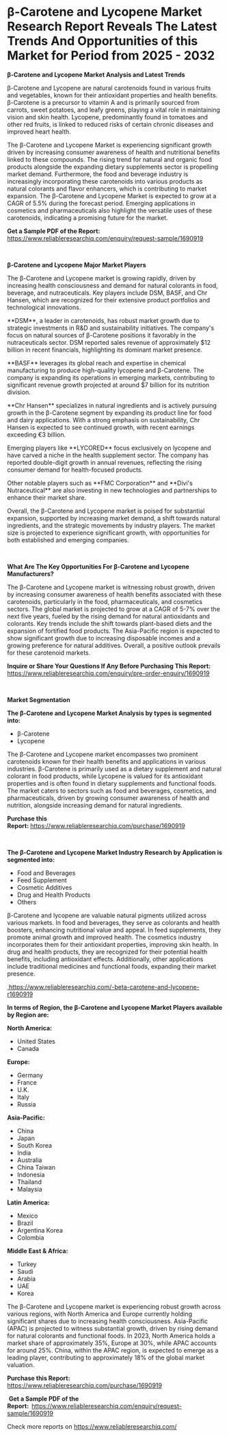 <p><h1>β-Carotene and Lycopene Market Research Report Reveals The Latest Trends And Opportunities of this Market for Period from 2025 - 2032</h1></p><p><strong>β-Carotene and Lycopene Market Analysis and Latest Trends</strong></p>
<p><p>β-Carotene and Lycopene are natural carotenoids found in various fruits and vegetables, known for their antioxidant properties and health benefits. β-Carotene is a precursor to vitamin A and is primarily sourced from carrots, sweet potatoes, and leafy greens, playing a vital role in maintaining vision and skin health. Lycopene, predominantly found in tomatoes and other red fruits, is linked to reduced risks of certain chronic diseases and improved heart health.</p><p>The β-Carotene and Lycopene Market is experiencing significant growth driven by increasing consumer awareness of health and nutritional benefits linked to these compounds. The rising trend for natural and organic food products alongside the expanding dietary supplements sector is propelling market demand. Furthermore, the food and beverage industry is increasingly incorporating these carotenoids into various products as natural colorants and flavor enhancers, which is contributing to market expansion. The β-Carotene and Lycopene Market is expected to grow at a CAGR of 5.5% during the forecast period. Emerging applications in cosmetics and pharmaceuticals also highlight the versatile uses of these carotenoids, indicating a promising future for the market.</p></p>
<p><strong>Get a Sample PDF of the Report:&nbsp;</strong> <a href="https://www.reliableresearchiq.com/enquiry/request-sample/1690919?utm_campaign=1123&utm_medium=2&utm_source=Github&utm_content=ia&utm_term=06012025&utm_id=b-carotene-and-lycopene">https://www.reliableresearchiq.com/enquiry/request-sample/1690919</a></p>
<p>&nbsp;</p>
<p><strong>β-Carotene and Lycopene Major Market Players</strong></p>
<p><p>The β-Carotene and Lycopene market is growing rapidly, driven by increasing health consciousness and demand for natural colorants in food, beverage, and nutraceuticals. Key players include DSM, BASF, and Chr Hansen, which are recognized for their extensive product portfolios and technological innovations.</p><p>**DSM**, a leader in carotenoids, has robust market growth due to strategic investments in R&D and sustainability initiatives. The company's focus on natural sources of β-Carotene positions it favorably in the nutraceuticals sector. DSM reported sales revenue of approximately $12 billion in recent financials, highlighting its dominant market presence.</p><p>**BASF** leverages its global reach and expertise in chemical manufacturing to produce high-quality lycopene and β-Carotene. The company is expanding its operations in emerging markets, contributing to significant revenue growth projected at around $7 billion for its nutrition division.</p><p>**Chr Hansen** specializes in natural ingredients and is actively pursuing growth in the β-Carotene segment by expanding its product line for food and dairy applications. With a strong emphasis on sustainability, Chr Hansen is expected to see continued growth, with recent earnings exceeding €3 billion.</p><p>Emerging players like **LYCORED** focus exclusively on lycopene and have carved a niche in the health supplement sector. The company has reported double-digit growth in annual revenues, reflecting the rising consumer demand for health-focused products.</p><p>Other notable players such as **FMC Corporation** and **Divi's Nutraceutical** are also investing in new technologies and partnerships to enhance their market share. </p><p>Overall, the β-Carotene and Lycopene market is poised for substantial expansion, supported by increasing market demand, a shift towards natural ingredients, and the strategic movements by industry players. The market size is projected to experience significant growth, with opportunities for both established and emerging companies.</p></p>
<p>&nbsp;</p>
<p><strong>What Are The Key Opportunities For β-Carotene and Lycopene Manufacturers?</strong></p>
<p><p>The β-Carotene and Lycopene market is witnessing robust growth, driven by increasing consumer awareness of health benefits associated with these carotenoids, particularly in the food, pharmaceuticals, and cosmetics sectors. The global market is projected to grow at a CAGR of 5-7% over the next five years, fueled by the rising demand for natural antioxidants and colorants. Key trends include the shift towards plant-based diets and the expansion of fortified food products. The Asia-Pacific region is expected to show significant growth due to increasing disposable incomes and a growing preference for natural additives. Overall, a positive outlook prevails for these carotenoid markets.</p></p>
<p><strong>Inquire or Share Your Questions If Any Before Purchasing This Report:</strong> <a href="https://www.reliableresearchiq.com/enquiry/pre-order-enquiry/1690919?utm_campaign=1123&utm_medium=2&utm_source=Github&utm_content=ia&utm_term=06012025&utm_id=b-carotene-and-lycopene">https://www.reliableresearchiq.com/enquiry/pre-order-enquiry/1690919</a></p>
<p>&nbsp;</p>
<p><strong>Market Segmentation</strong></p>
<p><strong>The β-Carotene and Lycopene Market Analysis by types is segmented into:</strong></p>
<p><ul><li>β-Carotene</li><li>Lycopene</li></ul></p>
<p><p>The β-Carotene and Lycopene market encompasses two prominent carotenoids known for their health benefits and applications in various industries. β-Carotene is primarily used as a dietary supplement and natural colorant in food products, while Lycopene is valued for its antioxidant properties and is often found in dietary supplements and functional foods. The market caters to sectors such as food and beverages, cosmetics, and pharmaceuticals, driven by growing consumer awareness of health and nutrition, alongside increasing demand for natural ingredients.</p></p>
<p><strong>Purchase this Report:&nbsp;</strong><a href="https://www.reliableresearchiq.com/purchase/1690919?utm_campaign=1123&utm_medium=2&utm_source=Github&utm_content=ia&utm_term=06012025&utm_id=b-carotene-and-lycopene">https://www.reliableresearchiq.com/purchase/1690919</a></p>
<p>&nbsp;</p>
<p><strong>The β-Carotene and Lycopene Market Industry Research by Application is segmented into:</strong></p>
<p><ul><li>Food and Beverages</li><li>Feed Supplement</li><li>Cosmetic Additives</li><li>Drug and Health Products</li><li>Others</li></ul></p>
<p><p>β-Carotene and lycopene are valuable natural pigments utilized across various markets. In food and beverages, they serve as colorants and health boosters, enhancing nutritional value and appeal. In feed supplements, they promote animal growth and improved health. The cosmetics industry incorporates them for their antioxidant properties, improving skin health. In drug and health products, they are recognized for their potential health benefits, including antioxidant effects. Additionally, other applications include traditional medicines and functional foods, expanding their market presence.</p></p>
<p><a href="https://www.reliableresearchiq.com/-beta-carotene-and-lycopene-r1690919?utm_campaign=1123&utm_medium=2&utm_source=Github&utm_content=ia&utm_term=06012025&utm_id=b-carotene-and-lycopene">&nbsp;https://www.reliableresearchiq.com/-beta-carotene-and-lycopene-r1690919</a></p>
<p><strong>In terms of Region, the β-Carotene and Lycopene Market Players available by Region are:</strong></p>
<p>
    <p> <strong> North America: </strong>
        <ul>
            <li>United States</li>
            <li>Canada</li>
        </ul>
        </p> 
    <p> <strong> Europe: </strong>
        <ul>
            <li>Germany</li>
            <li>France</li>
            <li>U.K.</li>
            <li>Italy</li>
            <li>Russia</li>
        </ul>
        </p> 
    <p> <strong> Asia-Pacific: </strong>
        <ul>
            <li>China</li>
            <li>Japan</li>
            <li>South Korea</li>
            <li>India</li>
            <li>Australia</li>
            <li>China Taiwan</li>
            <li>Indonesia</li>
            <li>Thailand</li>
            <li>Malaysia</li>
        </ul>
        </p> 
    <p> <strong> Latin America: </strong>
        <ul>
            <li>Mexico</li>
            <li>Brazil</li>
            <li>Argentina Korea</li>
            <li>Colombia</li>
        </ul>
        </p> 
    <p> <strong> Middle East & Africa: </strong>
        <ul>
            <li>Turkey</li>
            <li>Saudi</li>
            <li>Arabia</li>
            <li>UAE</li>
            <li>Korea</li>
        </ul>
    </p>
    </p>
<p><p>The β-Carotene and Lycopene market is experiencing robust growth across various regions, with North America and Europe currently holding significant shares due to increasing health consciousness. Asia-Pacific (APAC) is projected to witness substantial growth, driven by rising demand for natural colorants and functional foods. In 2023, North America holds a market share of approximately 35%, Europe at 30%, while APAC accounts for around 25%. China, within the APAC region, is expected to emerge as a leading player, contributing to approximately 18% of the global market valuation.</p></p>
<p><strong>Purchase this Report: </strong><a href="https://www.reliableresearchiq.com/purchase/1690919?utm_campaign=1123&utm_medium=2&utm_source=Github&utm_content=ia&utm_term=06012025&utm_id=b-carotene-and-lycopene">https://www.reliableresearchiq.com/purchase/1690919</a></p>
<p>&nbsp;<strong>Get a Sample PDF of the Report:&nbsp;&nbsp;</strong><a href="https://www.reliableresearchiq.com/enquiry/request-sample/1690919?utm_campaign=1123&utm_medium=2&utm_source=Github&utm_content=ia&utm_term=06012025&utm_id=b-carotene-and-lycopene">https://www.reliableresearchiq.com/enquiry/request-sample/1690919</a></p>
<p><strong></strong></p>
<p>Check more reports on <a href="https://www.reliableresearchiq.com/?utm_campaign=1123&utm_medium=2&utm_source=Github&utm_content=ia&utm_term=06012025&utm_id=b-carotene-and-lycopene">https://www.reliableresearchiq.com/</a></p>